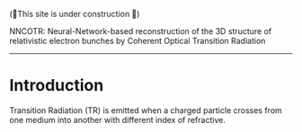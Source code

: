 
(🚀This site is under construction 🚀)

NNCOTR: Neural-Network-based reconstruction of the 3D structure of relativistic electron bunches by Coherent Optical Transition Radiation

---
# Introduction
Transition Radiation (TR) is emitted when a charged particle crosses from one medium into another with different index of refractive. 

